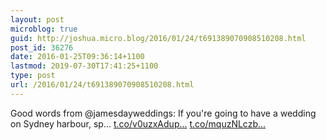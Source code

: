 ```yaml
---
layout: post
microblog: true
guid: http://joshua.micro.blog/2016/01/24/t691389070908510208.html
post_id: 36276
date: 2016-01-25T09:36:14+1100
lastmod: 2019-07-30T17:41:25+1100
type: post
url: /2016/01/24/t691389070908510208.html
---
```

Good words from @jamesdayweddings: If you're going to have a wedding on Sydney harbour, sp… [t.co/v0uzxAdup...](https://t.co/v0uzxAdupV) [t.co/mquzNLczb...](https://t.co/mquzNLczbn)
